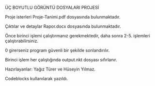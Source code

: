 ÜÇ BOYUTLU GÖRÜNTÜ DOSYALARI PROJESİ

Proje isterleri Proje-Tanimi.pdf dosyasında bulunmaktadır.

Çıktılar ve detaylar Rapor.docx dosyasında bulunmaktadır.

Önce birinci işlemi çalıştırmanız gerekmektedir, daha sonra 2-5. işlemleri çalıştırabilirsiniz.

0 girerseniz program güvenli bir şekilde sonlandırılır.

Birinci işlem her çalıştığında output.nkt dosyası sıfırlanır.

Hazırlayanlar: Yağız Türer ve Hüseyin Yılmaz.

Codeblocks kullanılarak yazıldı.
